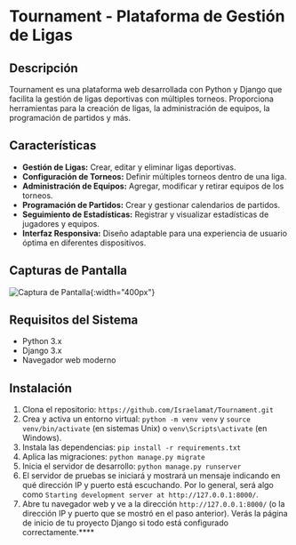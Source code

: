 # Tournament - Plataforma de Gestión de Ligas

## Descripción
Tournament es una plataforma web desarrollada con Python y Django que facilita la gestión de ligas deportivas con múltiples torneos. Proporciona herramientas para la creación de ligas, la administración de equipos, la programación de partidos y más.

## Características

- **Gestión de Ligas:** Crear, editar y eliminar ligas deportivas.
- **Configuración de Torneos:** Definir múltiples torneos dentro de una liga.
- **Administración de Equipos:** Agregar, modificar y retirar equipos de los torneos.
- **Programación de Partidos:** Crear y gestionar calendarios de partidos.
- **Seguimiento de Estadísticas:** Registrar y visualizar estadísticas de jugadores y equipos.
- **Interfaz Responsiva:** Diseño adaptable para una experiencia de usuario óptima en diferentes dispositivos.

## Capturas de Pantalla
![Captura de Pantalla](https://i.postimg.cc/qRdVs0gD/home.png){:width="400px"}

## Requisitos del Sistema

- Python 3.x
- Django 3.x
- Navegador web moderno

## Instalación

1. Clona el repositorio: `https://github.com/Israelamat/Tournament.git`
2. Crea y activa un entorno virtual: `python -m venv venv` y `source venv/bin/activate` (en sistemas Unix) o `venv\Scripts\activate` (en Windows).
3. Instala las dependencias: `pip install -r requirements.txt`
4. Aplica las migraciones: `python manage.py migrate`
5. Inicia el servidor de desarrollo: `python manage.py runserver`
6. El servidor de pruebas se iniciará y mostrará un mensaje indicando en qué dirección IP y puerto está escuchando. Por lo general, será algo como `Starting development server at http://127.0.0.1:8000/`.
7. Abre tu navegador web y ve a la dirección `http://127.0.0.1:8000/` (o la dirección IP y puerto que se mostró en el paso anterior). Verás la página de inicio de tu proyecto Django si todo está configurado correctamente.****


